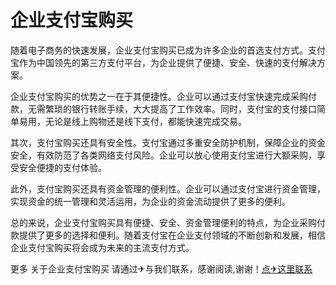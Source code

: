 # 企业支付宝购买

随着电子商务的快速发展，企业支付宝购买已成为许多企业的首选支付方式。支付宝作为中国领先的第三方支付平台，为企业提供了便捷、安全、快速的支付解决方案。

企业支付宝购买的优势之一在于其便捷性。企业可以通过支付宝快速完成采购付款，无需繁琐的银行转账手续，大大提高了工作效率。同时，支付宝的支付接口简单易用，无论是线上购物还是线下支付，都能快速完成交易。

其次，支付宝购买还具有安全性。支付宝通过多重安全防护机制，保障企业的资金安全，有效防范了各类网络支付风险。企业可以放心使用支付宝进行大额采购，享受安全便捷的支付体验。

此外，支付宝购买还具有资金管理的便利性。企业可以通过支付宝进行资金管理，实现资金的统一管理和灵活运用，为企业的资金流动提供了更多的便利。

总的来说，企业支付宝购买具有便捷、安全、资金管理便利的特点，为企业采购付款提供了更多的选择和便利。随着支付宝在企业支付领域的不断创新和发展，相信企业支付宝购买将会成为未来的主流支付方式。

更多 关于企业支付宝购买 请通过✈与我们联系，感谢阅读,谢谢！[点✈这里联系](https://t.me/sjlmbot)